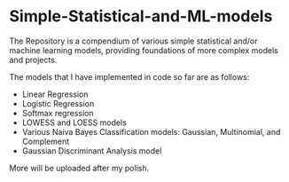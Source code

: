 # Simple-Statistical-and-ML-models
The Repository is a compendium of various simple statistical and/or machine learning models, providing foundations of more complex models and projects.

The models that I have implemented in code so far are as follows:

- Linear Regression
- Logistic Regression
- Softmax regression
- LOWESS and LOESS models
- Various Naiva Bayes Classification models: Gaussian, Multinomial, and Complement
- Gaussian Discriminant Analysis model

More will be uploaded after my polish.
